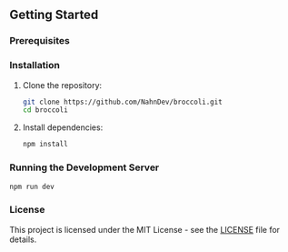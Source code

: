 ## Getting Started

### Prerequisites

### Installation

1. Clone the repository:

   ```sh
   git clone https://github.com/NahnDev/broccoli.git
   cd broccoli
   ```

2. Install dependencies:

   ```sh
   npm install
   ```

### Running the Development Server

```sh
npm run dev
```

### License

This project is licensed under the MIT License - see the [LICENSE](LICENSE) file for details.
